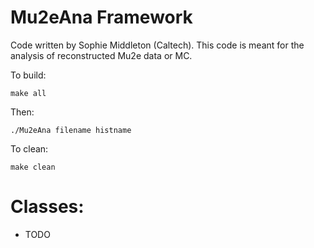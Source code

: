 # Mu2eAna Framework
Code written by Sophie Middleton (Caltech). This code is meant for the analysis of reconstructed Mu2e data or MC.


To build:

```
make all
```

Then:

```
./Mu2eAna filename histname
```


To clean:

```
make clean
```

# Classes:

* TODO
